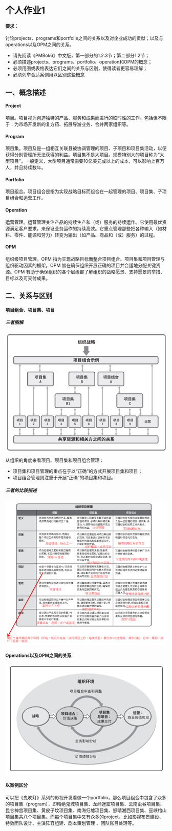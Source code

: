 个人作业1
=========

#### 要求：

讨论projects、programs和portfolie之间的关系以及对企业成功的贡献；以及与operations以及OPM之间的关系。

- 请先阅读《PMBok6》中文版，第一部分的1.2.3节；第二部分1.2节；
- 必须描述projects、programs、portfolio、operation和OPM的概念；
- 必须用图或表格表达它们之间的关系与区别，使得读者更容易理解；
- 必须列举合适案例用以区别这些概念

一、概念描述
------------

#### Project

项目。项目视为创造独特的产品、服务和成果而进行的临时性的工作。包括但不限于：为市场开发新的复方药、拓展导游业务、合并两家组织等。

#### Program

项目集。项目及是一组相互关联且被协调管理的项目、子项目和项目集活动，以便获得分别管理所无法获得的利益。项目集不是大项目。规模特别大的项目称为“大型项目”。一般定义，大型项目通常需要10亿美元或以上的成本，可以影响上百万人，并且持续数年。

#### Portfolio

项目组合。项目组合是指为实现战略目标而组合在一起管理的项目、项目集、子项目组合和运营工作。

#### Operation

运营管理。运营管理关注产品的持续生产和（或）服务的持续运作。它使用最优资源满足客户要求，来保证业务运作的持续高效。它重点管理那些把各种输入（如材料、零件、能源和劳力）转变为输出（如产品、商品和（或）服务）的过程。

#### OPM

组织级项目管理。OPM 指为实现战略目标而整合项目组合、项目集和项目管理与组织驱动因素的框架。OPM 旨在确保组织开展正确的项目并合适地分配关键资源。OPM 有助于确保组织的各个层级都了解组织的战略愿景、支持愿景的举措、目标以及可交付成果。

二、关系与区别
--------------

#### 项目组合、项目集、项目

##### 三者图解

<img src="img/1.png" />

从组织的角度来看项目、项目集和项目组合管理：

- 项目集和项目管理的重点在于以“正确”的方式开展项目集和项目；
- 项目组合管理则注重于开展“正确”的项目集和项目。

##### 三者的比较描述

![image-20200502134025362](img/image-20200502134025362.png)

#### Operations以及OPM之间的关系

![image-20200502134235355](img/image-20200502134235355.png)

#### 以案例区分

可以把《鬼吹灯》系列的影视开发看做一个portfolio，那么项目组合中包含了众多的项目集（program），即精绝鬼城项目集、龙岭迷窟项目集、云南虫谷项目集、昆仑神宫项目集、黄皮子坟项目集、南海归墟项目集、怒晴湘西项目集、巫峡棺山项目集共八个项目集。而每个项目集中又有众多的project，比如影视布景建设、特效团队设计、主演阵容组建、剧本策划管理 、团队账目处理等。